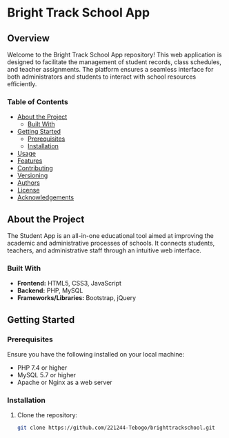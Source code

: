 # Bright Track School App

## Overview

Welcome to the Bright Track School App repository! This web application is designed to facilitate the management of student records, class schedules, and teacher assignments. The platform ensures a seamless interface for both administrators and students to interact with school resources efficiently.

### Table of Contents

- [About the Project](#about-the-project)
  - [Built With](#built-with)
- [Getting Started](#getting-started)
  - [Prerequisites](#prerequisites)
  - [Installation](#installation)
- [Usage](#usage)
- [Features](#features)
- [Contributing](#contributing)
- [Versioning](#versioning)
- [Authors](#authors)
- [License](#license)
- [Acknowledgements](#acknowledgements)

## About the Project

The Student App is an all-in-one educational tool aimed at improving the academic and administrative processes of schools. It connects students, teachers, and administrative staff through an intuitive web interface.

### Built With

- **Frontend:** HTML5, CSS3, JavaScript
- **Backend:** PHP, MySQL
- **Frameworks/Libraries:** Bootstrap, jQuery

## Getting Started

### Prerequisites

Ensure you have the following installed on your local machine:

- PHP 7.4 or higher
- MySQL 5.7 or higher
- Apache or Nginx as a web server

### Installation

1. Clone the repository:
   ```bash
   git clone https://github.com/221244-Tebogo/brighttrackschool.git
